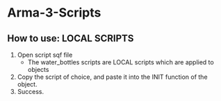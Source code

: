 # Arma-3-Scripts
## How to use: LOCAL SCRIPTS
1. Open script sqf file
    * The water_bottles scripts are LOCAL scripts which are applied to objects
2.  Copy the script of choice, and paste it into the INIT function of the object.
3.  Success.
